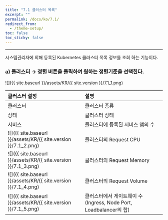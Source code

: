 ```yaml
---
title: "7.1 클러스터 목록"
excerpt: ""
permalink: /docs/ko/7.1/
redirect_from:
  - /theme-setup/
toc: false
toc_sticky: false
---
```


---
시스템관리자에 의해 등록된 Kubernetes 클러스터 목록 정보를 조회 하는 기능이다.

### a\) 클러스터 → 정렬 버튼을 클릭하여 원하는 정렬기준을 선택한다.
![]({{ site.baseurl }}/assets/KR/{{ site.version }}/7.1_1.png)

| **클러스터 설정** | **설명**                       |
| :---------- | :--------------------------- |
| 클러스터        | 클러스터 종류                      |
| 상태          | 클러스터 상태                |
| 서비스         | 클러스터에 등록된 서비스 맵의 수    |
| ![]({{ site.baseurl }}/assets/KR/{{ site.version }}/7.1_2.png)         | 클러스터의 Request CPU  |
| ![]({{ site.baseurl }}/assets/KR/{{ site.version }}/7.1_3.png)      | 클러스터의 Request Memory |
| ![]({{ site.baseurl }}/assets/KR/{{ site.version }}/7.1_4.png)        | 클러스터의 Request Volume  |
| ![]({{ site.baseurl }}/assets/KR/{{ site.version }}/7.1_5.png)        | 클러스터에서 게이트웨이 수(Ingress, Node Port, Loadbalancer의 합)  |
